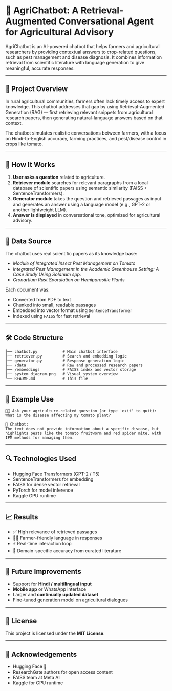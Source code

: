 
# 🌾 AgriChatbot: A Retrieval-Augmented Conversational Agent for Agricultural Advisory

AgriChatbot is an AI-powered chatbot that helps farmers and agricultural researchers by providing contextual answers to crop-related questions, such as pest management and disease diagnosis. It combines information retrieval from scientific literature with language generation to give meaningful, accurate responses.

---

## 📘 Project Overview

In rural agricultural communities, farmers often lack timely access to expert knowledge. This chatbot addresses that gap by using Retrieval-Augmented Generation (RAG) — first retrieving relevant snippets from agricultural research papers, then generating natural-language answers based on that context.

The chatbot simulates realistic conversations between farmers, with a focus on Hindi-to-English accuracy, farming practices, and pest/disease control in crops like tomato.

---

## 🧠 How It Works

1. **User asks a question** related to agriculture.
2. **Retriever module** searches for relevant paragraphs from a local database of scientific papers using semantic similarity (FAISS + SentenceTransformers).
3. **Generator module** takes the question and retrieved passages as input and generates an answer using a language model (e.g., GPT-2 or another lightweight LLM).
4. **Answer is displayed** in conversational tone, optimized for agricultural advisory.

---

## 📂 Data Source

The chatbot uses real scientific papers as its knowledge base:

- *Module of Integrated Insect Pest Management on Tomato*
- *Integrated Pest Management in the Academic Greenhouse Setting: A Case Study Using Solanum spp.*
- *Cronartium Rust Sporulation on Hemiparasitic Plants*

Each document was:

- Converted from PDF to text
- Chunked into small, readable passages
- Embedded into vector format using `SentenceTransformer`
- Indexed using `FAISS` for fast retrieval

---

## 🛠️ Code Structure

```
├── chatbot.py           # Main chatbot interface
├── retriever.py         # Search and embedding logic
├── generator.py         # Response generation logic
├── /data                # Raw and processed research papers
├── /embeddings          # FAISS index and vector storage
├── system_diagram.png   # Visual system overview
└── README.md            # This file
```

---

## 💬 Example Use

```text
👩‍🌾 Ask your agriculture-related question (or type 'exit' to quit):
What is the disease affecting my tomato plant?

🤖 Chatbot:
The text does not provide information about a specific disease, but highlights pests like the tomato fruitworm and red spider mite, with IPM methods for managing them.
```

---

## 🔍 Technologies Used

- Hugging Face Transformers (GPT-2 / T5)
- SentenceTransformers for embedding
- FAISS for dense vector retrieval
- PyTorch for model inference
- Kaggle GPU runtime

---

## 📈 Results

- ✅ High relevance of retrieved passages
- 🧑‍🌾 Farmer-friendly language in responses
- ⚡ Real-time interaction loop
- 📄 Domain-specific accuracy from curated literature

---

## 🔭 Future Improvements

- Support for **Hindi / multilingual input**
- **Mobile app** or WhatsApp interface
- Larger and **continually updated dataset**
- Fine-tuned generation model on agricultural dialogues

---

## 📜 License

This project is licensed under the **MIT License**.

---

## 🙏 Acknowledgements

- Hugging Face 🤗
- ResearchGate authors for open access content
- FAISS team at Meta AI
- Kaggle for GPU runtime
